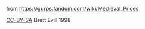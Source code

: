 
from https://gurps.fandom.com/wiki/Medieval_Prices

[CC-BY-SA](https://www.fandom.com/licensing) Brett Evill 1998

